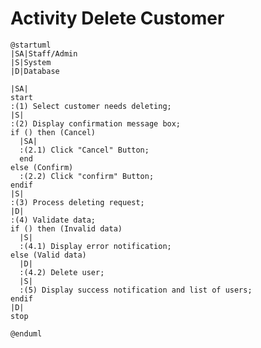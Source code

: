 # Activity Delete Customer

```plantuml
@startuml
|SA|Staff/Admin
|S|System
|D|Database

|SA|
start
:(1) Select customer needs deleting;
|S|
:(2) Display confirmation message box;
if () then (Cancel)
  |SA|
  :(2.1) Click "Cancel" Button;
  end
else (Confirm)
  :(2.2) Click "confirm" Button;
endif
|S|
:(3) Process deleting request;
|D|
:(4) Validate data;
if () then (Invalid data)
  |S|
  :(4.1) Display error notification;
else (Valid data)
  |D|
  :(4.2) Delete user;
  |S|
  :(5) Display success notification and list of users;
endif
|D|
stop

@enduml
```

<!-- diagram id="activity-manage-user-delete-customer" -->